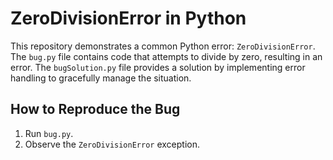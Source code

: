 # ZeroDivisionError in Python

This repository demonstrates a common Python error: `ZeroDivisionError`. The `bug.py` file contains code that attempts to divide by zero, resulting in an error. The `bugSolution.py` file provides a solution by implementing error handling to gracefully manage the situation.

## How to Reproduce the Bug

1. Run `bug.py`.
2. Observe the `ZeroDivisionError` exception.
